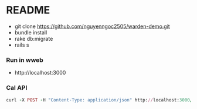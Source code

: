 # README

- git clone https://github.com/nguyenngoc2505/warden-demo.git
- bundle install
- rake db:migrate
- rails s

### Run in wweb
- http://localhost:3000

### Cal API
```ruby
curl -X POST -H "Content-Type: application/json" http://localhost:3000/v1/welcome -d '{"authentication_token":"447e50302f0cbf5b1a7951c603123c2ce354fd12"}'
```
